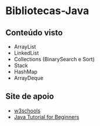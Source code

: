 # Bibliotecas-Java

## Conteúdo visto
- ArrayList
- LinkedList
- Collections (BinarySearch e Sort)
- Stack
- HashMap
- ArrayDeque

## Site de apoio

- [w3schools](https://www.w3schools.com/java/java_date.asp)
- [Java Tutorial for Beginners](https://beginnersbook.com/java-collections-tutorials/)

